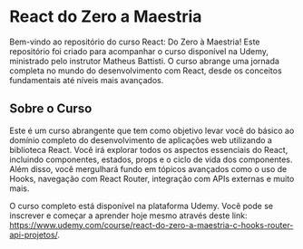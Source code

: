 # React do Zero a Maestria
Bem-vindo ao repositório do curso React: Do Zero à Maestria! Este repositório foi criado para acompanhar o curso disponível na Udemy, ministrado pelo instrutor 
Matheus Battisti. O curso abrange uma jornada completa no mundo do desenvolvimento com React, desde os conceitos fundamentais até níveis mais avançados.

## Sobre o Curso
Este é um curso abrangente que tem como objetivo levar você do básico ao domínio completo do desenvolvimento de aplicações web utilizando a biblioteca React. Você irá explorar todos os aspectos essenciais do React, incluindo componentes, estados, props e o ciclo de vida dos componentes. Além disso, você mergulhará fundo em tópicos avançados como o uso de Hooks, navegação com React Router, integração com APIs externas e muito mais.

O curso completo está disponível na plataforma Udemy. Você pode se inscrever e começar a aprender hoje mesmo através deste link: https://www.udemy.com/course/react-do-zero-a-maestria-c-hooks-router-api-projetos/.
